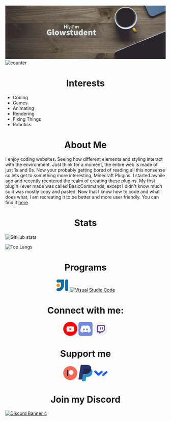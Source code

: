 <head>
      <link rel="stylesheet" href="main.css">
</head>

![Glowstudent's GitHub Banner](banner.png)
![counter](https://encm3ykyc5knbus.m.pipedream.net)

<h1 align="center">Interests</h1>

- Coding
- Games
- Animating
- Rendering
- Fixing Things
- Robotics

<h1 align="center">About Me</h1>

<p align="left" text-indent='10px'>
  
I enjoy coding websites. Seeing how different elements and styling interact with the environment. Just think for a moment, the entire web is made of just 1s and 0s. Now your probably getting bored of reading all this nonsense so lets get to something more interesting, Minecraft Plugins. I started awhile ago and recently reentered the realm of creating these plugins. My first plugin I ever made was called BasicCommands, except I didn't know much so it was mostly copy and pasted. Now that I know how to code and what does what, I am recreating it to be better and more user friendly. You can find it <a href="https://github.com/Glowstudent777/BasicCommands">here</a>.

</p>

<h1 align="center">Stats</h1>

![GitHub stats](https://github-readme-stats.vercel.app/api?username=Glowstudent777&show_icons=true) 

![Top Langs](https://github-readme-stats.vercel.app/api/top-langs/?username=Glowstudent777&layout=compact)



<h1 align="center">Programs</h1>
<p align="center">
<a href="https://www.jetbrains.com/idea/" target="_blank"> <img style="cursor:pointer;" title="Intellij Idea" src="https://raw.githubusercontent.com/devicons/devicon/master/icons/intellij/intellij-original.svg" alt="Intellij" width="40" height="40"/> </a>
<a href="https://code.visualstudio.com/" target="_blank"> <img style="cursor:pointer;" title="Visual Studio Code" src="https://img.icons8.com/color/40/000000/visual-studio-code-2019.png" alt="Visual Studio Code" width="40" height="40"/> </a>
</p>

<h1 align="Center">Connect with me:</h1>
<p align="center">
<a href = 'https://www.youtube.com/channel/UCVaCrjoH8F1eygFMC7gTDeg'> <img width = '44px' align= 'center' style="cursor:pointer;" title="Youtube Channel" src="icons/youtube.svg"/></a>
<a href = 'https://discord.com/invite/4wM63P7ZUd'> <img width = '44px' align= 'center' style="cursor:pointer;" title="Discord Server" src="icons/discord.svg"/></a>
<a href = 'https://www.twitch.tv/glowstudent'> <img width = '44px' align= 'center' style="cursor:pointer;" title="Twitch" src="icons/twitch.svg"/></a> 
</p>

<h1 align="Center">Support me</h1>
<p align="center">
<a href='https://www.patreon.com/Glowstudent'> <img width='44px' align='center' style="cursor:pointer;" title="Patreon" src="icons/Patreon.svg"></a>
<a href='https://www.paypal.me/Glowstudent'> <img width='44px' align='center' style="cursor:pointer;" title="PayPal" src="icons/paypal.svg"></a>
<a href='https://wlo.link/@Glowstudent'> <img width='44px' align='center' style="cursor:pointer;" title="Willow" src="icons/Willow.svg"></a>
</p>

<h1 align="Center">Join my Discord</h1>
<a href="https://discord.com/invite/4wM63P7ZUd" align="center">
<img class="center" src="https://discordapp.com/api/guilds/774005477617041440/widget.png?style=banner4" alt="Discord Banner 4"/>
</a>
